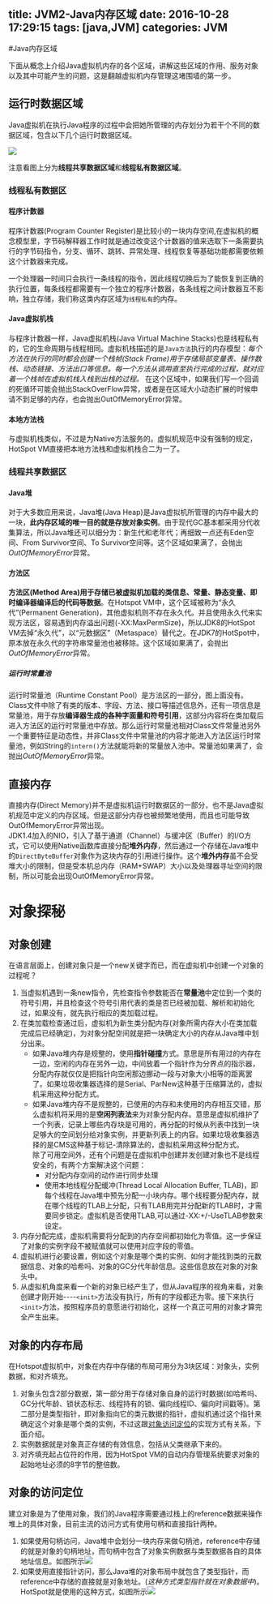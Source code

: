 title: JVM2-Java内存区域
date: 2016-10-28 17:29:15
tags: [java,JVM]
categories: JVM
---

#Java内存区域

下面从概念上介绍Java虚拟机内存的各个区域，讲解这些区域的作用、服务对象以及其中可能产生的问题，这是翻越虚拟机内存管理这堵围墙的第一步。


## 运行时数据区域
Java虚拟机在执行Java程序的过程中会把她所管理的内存划分为若干个不同的数据区域，包含以下几个运行时数据区域。
<!--more-->
![](http://7xs4nh.com1.z0.glb.clouddn.com/WechatIMG1.jpeg)

注意看图上分为**线程共享数据区域**和**线程私有数据区域**。

### 线程私有数据区


#### 程序计数器
程序计数器(Program Counter Register)是比较小的一块内存空间,在虚拟机的概念模型里，字节码解释器工作时就是通过改变这个计数器的值来选取下一条需要执行的字节码指令，分支、循环、跳转、异常处理、线程恢复等基础功能都需要依赖这个计数器来完成。	

一个处理器一时间只会执行一条线程的指令，因此线程切换后为了能恢复到正确的执行位置，每条线程都需要有一个独立的程序计数器，各条线程之间计数器互不影响，独立存储，我们称这类内存区域为`线程私有`的内存。

#### Java虚拟机栈
与程序计数器一样，Java虚拟机栈(Java Virtual Machine Stacks)也是线程私有的，它的生命周期与线程相同。虚拟机栈描述的是`Java方法`执行的内存模型：*每个方法在执行的同时都会创建一个栈帧(Stack Frame)用于存储局部变量表、操作数栈、动态链接、方法出口等信息。每一个方法从调用直至执行完成的过程，就对应着一个栈帧在虚拟机栈入栈到出栈的过程。*
在这个区域中，如果我们写一个回调的死循环可能会抛出StackOverFlow异常，或者是在区域大小动态扩展的时候申请不到足够的内存，也会抛出OutOfMemoryError异常。



#### 本地方法栈
与虚拟机栈类似，不过是为Native方法服务的。虚拟机规范中没有强制的规定，HotSpot VM直接把本地方法栈和虚拟机栈合二为一了。

### 线程共享数据区


#### Java堆
对于大多数应用来说，Java堆(Java Heap)是Java虚拟机所管理的内存中最大的一块，**此内存区域的唯一目的就是存放对象实例**。由于现代GC基本都采用分代收集算法，所以Java堆还可以细分为：新生代和老年代；再细致一点还有Eden空间、From Survivor空间、To Survivor空间等。这个区域如果满了，会抛出*OutOfMemoryError*异常。
#### 方法区
**方法区(Method Area)用于存储已被虚拟机加载的类信息、常量、静态变量、即时编译器编译后的代码等数据**。在Hotspot VM中，这个区域被称为“永久代”(Permanent Generation)，其他虚拟机则不存在永久代。并且使用永久代来实现方法区，容易遇到内存溢出问题(-XX:MaxPermSize)，所以JDK8的HotSpot VM去掉“永久代”，以“元数据区”（Metaspace）替代之。在JDK7的HotSpot中，原本放在永久代的字符串常量池也被移除。这个区域如果满了，会抛出*OutOfMemoryError*异常。
##### 运行时常量池
运行时常量池（Runtime Constant Pool）是方法区的一部分，图上面没有。Class文件中除了有类的版本、字段、方法、接口等描述信息外，还有一项信息是常量池，用于存放**编译器生成的各种字面量和符号引用**，这部分内容将在类加载后进入方法区的运行时常量池中存放。那么运行时常量池相对Class文件常量池另外一个重要特征是动态性，并非Class文件中常量池的内容才能进入方法区运行时常量池，例如String的`intern()`方法就能将新的常量放入池中。常量池如果满了，会抛出*OutOfMemoryError*异常。
## 直接内存
直接内存(Direct Memory)并不是虚拟机运行时数据区的一部分，也不是Java虚拟机规范中定义的内存区域。但是这部分内存也被频繁地使用，而且也可能导致OutOfMemoryError异常出现。		
JDK1.4加入的NIO，引入了基于通道（Channel）与缓冲区（Buffer）的I/O方式，它可以使用Native函数库直接分配**堆外内存**，然后通过一个存储在Java堆中的`DirectByteBuffer`对象作为这块内存的引用进行操作。这个**堆外内存**虽不会受堆大小的限制，但是受本机总内存（RAM+SWAP）大小以及处理器寻址空间的限制，所以可能会出现OutOfMemoryError异常。

# 对象探秘


## 对象创建
在语言层面上，创建对象只是一个new关键字而已，而在虚拟机中创建一个对象的过程呢？

1. 当虚拟机遇到一条new指令，先检查指令参数能否在**常量池**中定位到一个类的符号引用，并且检查这个符号引用代表的类是否已经被加载、解析和初始化过，如果没有，就先执行相应的类加载过程。
2. 在类加载检查通过后，虚拟机为新生类分配内存(对象所需内存大小在类加载完成后已经确定)，为对象分配空间就是把一块确定大小的内存从Java堆中划分出来。
	* 如果Java堆内存是规整的，使用**指针碰撞**方式。意思是所有用过的内存在一边，空闲的内存在另外一边，中间放着一个指针作为分界点的指示器，分配内存就仅仅是把指针向空闲那边挪动一段与对象大小相等的距离罢了。如果垃圾收集器选择的是Serial、ParNew这种基于压缩算法的，虚拟机采用这种分配方式。
	* 如果Java堆内存不是规整的，已使用的内存和未使用的内存相互交错，那么虚拟机将采用的是**空闲列表法**来为对象分配内存。意思是虚拟机维护了一个列表，记录上哪些内存块是可用的，再分配的时候从列表中找到一块足够大的空间划分给对象实例，并更新列表上的内容。如果垃圾收集器选择的是CMS这种基于标记-清除算法的，虚拟机采用这种分配方式。						
		除了可用空间外，还有个问题是在虚拟机中创建并发创建对象也不是线程安全的，有两个方案解决这个问题：
		* 对分配内存空间的动作进行同步处理
		* 使用本地线程分配缓冲(Thread Local Allocation Buffer, TLAB)，即每个线程在Java堆中预先分配一小块内存。哪个线程要分配内存，就在哪个线程的TLAB上分配，只有TLAB用完并分配新的TLAB时，才需要同步锁定。虚拟机是否使用TLAB,可以通过-XX:+/-UseTLAB参数来设定。
3. 内存分配完成，虚拟机需要将分配到的内存空间都初始化为零值。这一步保证了对象的实例字段不被赋值就可以使用对应字段的零值。
4. 虚拟机进行必要设置，例如这个对象是哪个类的实例、如何才能找到类的元数据信息、对象的哈希吗、对象的GC分代年龄信息。这些信息放在对象的对象头中。
5. 从虚拟机角度来看一个新的对象已经产生了，但从Java程序的视角来看，对象创建才刚开始----`<init>`方法没有执行，所有的字段都还为零。接下来执行`<init>`方法，按照程序员的意愿进行初始化，这样一个真正可用的对象才算完全产生出来。

## 对象的内存布局
在Hotspot虚拟机中，对象在内存中存储的布局可用分为3块区域：对象头，实例数据，和对齐填充。

1. 对象头包含2部分数据，第一部分用于存储对象自身的运行时数据(如哈希吗、GC分代年龄、锁状态标志、线程持有的锁、偏向线程ID、偏向时间戳等)。第二部分是类型指针，即对象指向它的类元数据的指针，虚拟机通过这个指针来确定这个对象是哪个类的实例，不过这跟[对象访问定位](#对象的访问定位)的实现方式有关系，下面介绍。
2. 实例数据就是对象真正存储的有效信息，包括从父类继承下来的。
3. 对齐填充起占位符的作用，因为HotSpot VM的自动内存管理系统要求对象的起始地址必须的8字节的整倍数。

## 对象的访问定位
建立对象是为了使用对象，我们的Java程序需要通过栈上的reference数据来操作堆上的具体对象，目前主流的访问方式有使用句柄和直接指针两种。
1. 如果使用句柄访问，Java堆中会划分一块内存来做句柄池，reference中存储的就是对象的句柄地址，而句柄中包含了对象实例数据与类型数据各自的具体地址信息。如图所示![](http://7xs4nh.com1.z0.glb.clouddn.com/WechatIMG2.jpeg?imageMogr2/rotate/270)
2. 如果使用直接指针访问，那么Java堆的对象布局中就包含了类型指针，而reference中存储的直接就是对象地址。(*这种方式类型指针就在对象数据中*)。HotSpot就是使用的这种方式，如图所示![](http://7xs4nh.com1.z0.glb.clouddn.com/jvm2.2.1.jpeg?imageMogr2/rotate/270)
